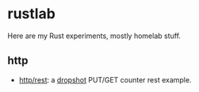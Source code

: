 # rustlab

Here are my Rust experiments, mostly homelab stuff.

## http

- [http/rest](http/rest): a [dropshot](https://github.com/oxidecomputer/dropshot/) PUT/GET counter rest example.
